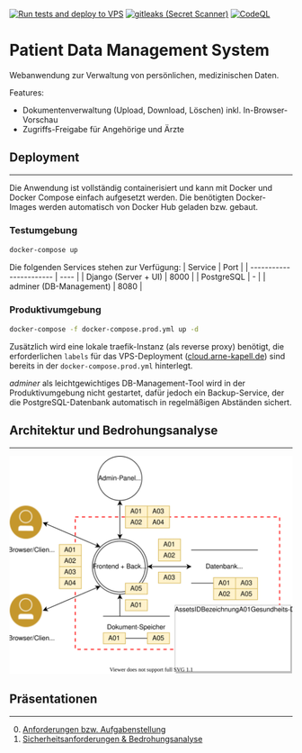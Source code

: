 [![Run tests and deploy to VPS](https://github.com/arne-kapell/patient-data-management/actions/workflows/deploy.yml/badge.svg)](https://github.com/arne-kapell/patient-data-management/actions/workflows/deploy.yml)
[![gitleaks (Secret Scanner)](https://github.com/arne-kapell/patient-data-management/actions/workflows/gitleaks.yml/badge.svg)](https://github.com/arne-kapell/patient-data-management/actions/workflows/gitleaks.yml)
[![CodeQL](https://github.com/arne-kapell/patient-data-management/actions/workflows/codeql.yml/badge.svg)](https://github.com/arne-kapell/patient-data-management/actions/workflows/codeql.yml)
# Patient Data Management System
Webanwendung zur Verwaltung von persönlichen, medizinischen Daten.

Features:
- Dokumentenverwaltung (Upload, Download, Löschen) inkl. In-Browser-Vorschau
- Zugriffs-Freigabe für Angehörige und Ärzte

## Deployment
---
Die Anwendung ist vollständig containerisiert und kann mit Docker und Docker Compose einfach aufgesetzt werden. Die benötigten Docker-Images werden automatisch von Docker Hub geladen bzw. gebaut.

### Testumgebung
```bash
docker-compose up
```
Die folgenden Services stehen zur Verfügung:
| Service                 | Port |
| ----------------------- | ---- |
| Django (Server + UI)    | 8000 |
| PostgreSQL              | -    |
| adminer (DB-Management) | 8080 |

### Produktivumgebung
```bash
docker-compose -f docker-compose.prod.yml up -d
```
Zusätzlich wird eine lokale traefik-Instanz (als reverse proxy) benötigt, die erforderlichen `labels` für das VPS-Deployment ([cloud.arne-kapell.de](https://cloud.arne-kapell.de)) sind bereits in der `docker-compose.prod.yml` hinterlegt.

*adminer* als leichtgewichtiges DB-Management-Tool wird in der Produktivumgebung nicht gestartet, dafür jedoch ein Backup-Service, der die PostgreSQL-Datenbank automatisch in regelmäßigen Abständen sichert.

## Architektur und Bedrohungsanalyse
---
![](slides/architektur.drawio.svg)

## Präsentationen
---
0. [Anforderungen bzw. Aufgabenstellung](slides/Laborarbeit2022AufgabeSichereSysteme.pdf)
1. [Sicherheitsanforderungen & Bedrohungsanalyse](slides/abgabe01.html)